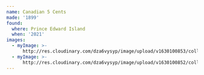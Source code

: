 ```yaml
---
name: Canadian 5 Cents
made: '1899'
found:
  where: Prince Edward Island
  when: '2021'
images:
  - myImage: >-
      http://res.cloudinary.com/dza6vysyp/image/upload/v1630100853/collection/coins/1899-5-cent/5130F46A-87DA-41FA-9F2D-64DD98FDCFC4_1_105_c_adobespark_fwaqzt.png
  - myImage: >-
      http://res.cloudinary.com/dza6vysyp/image/upload/v1630100852/collection/coins/1899-5-cent/198C9615-3113-4E06-A7DC-F4A2A7F3D072_1_105_c_adobespark_dpk24e.png
---
```


